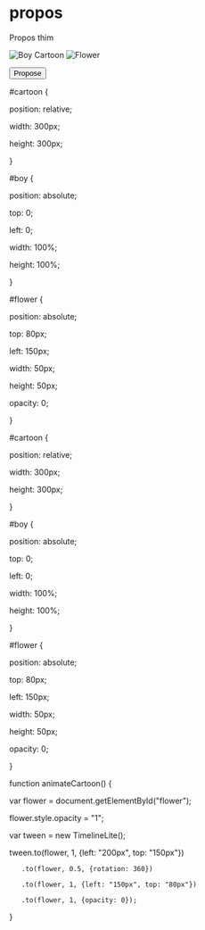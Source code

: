 # propos
Propos thim
<div id="cartoon">

  <img id="boy" src="boy.png" alt="Boy Cartoon">

  <img id="flower" src="flower.png" alt="Flower">

  <button onclick="animateCartoon()">Propose</button>

</div>

#cartoon {

  position: relative;

  width: 300px;

  height: 300px;

}

#boy {

  position: absolute;

  top: 0;

  left: 0;

  width: 100%;

  height: 100%;

}

#flower {

  position: absolute;

  top: 80px;

  left: 150px;

  width: 50px;

  height: 50px;

  opacity: 0;

}

#cartoon {

  position: relative;

  width: 300px;

  height: 300px;

}

#boy {

  position: absolute;

  top: 0;

  left: 0;

  width: 100%;

  height: 100%;

}

#flower {

  position: absolute;

  top: 80px;

  left: 150px;

  width: 50px;

  height: 50px;

  opacity: 0;

}

function animateCartoon() {

  var flower = document.getElementById("flower");

  flower.style.opacity = "1";

  var tween = new TimelineLite();

  tween.to(flower, 1, {left: "200px", top: "150px"})

       .to(flower, 0.5, {rotation: 360})

       .to(flower, 1, {left: "150px", top: "80px"})

       .to(flower, 1, {opacity: 0});

}

